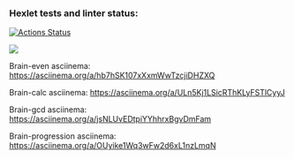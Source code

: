### Hexlet tests and linter status:
[![Actions Status](https://github.com/Hamsterrific/frontend-project-44/workflows/hexlet-check/badge.svg)](https://github.com/Hamsterrific/frontend-project-44/actions)

<a href="https://codeclimate.com/github/Hamsterrific/frontend-project-44/maintainability"><img src="https://api.codeclimate.com/v1/badges/dc7d6503adf157c34711/maintainability" /></a>

Brain-even asciinema:
https://asciinema.org/a/hb7hSK107xXxmWwTzcjiDHZXQ

Brain-calc asciinema:
https://asciinema.org/a/ULn5Kj1LSicRThKLyFSTlCyyJ

Brain-gcd asciinema:
https://asciinema.org/a/jsNLUvEDtpiYYhhrxBgvDmFam

Brain-progression asciinema:
https://asciinema.org/a/OUyike1Wq3wFw2d6xL1nzLmqN
